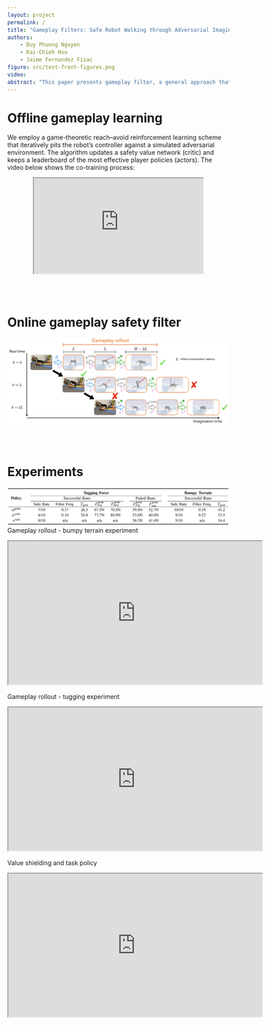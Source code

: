 ```yaml
---
layout: project
permalink: /
title: "Gameplay Filters: Safe Robot Walking through Adversarial Imagination"
authors:
    - Duy Phuong Nguyen
    - Kai-Chieh Hsu
    - Jaime Fernandez Fisac
figure: src/test-front-figures.png
video: 
abstract: "This paper presents gameplay filter, a general approach that leverages offline game-theoretic reinforcement learning to synthesize a highly robust safety filter for high-order nonlinear dynamics that maintains runtime safety by continually simulating adversarial futures and precluding task-driven actions that would cause it to lose future games (and thereby violate safety)."
---
```


# Offline gameplay learning
We employ a game-theoretic reach–avoid reinforcement learning scheme that iteratively pits the robot’s controller against a simulated adversarial environment. The algorithm updates a safety value network (critic) and keeps a leaderboard of the most effective player policies (actors). The video below shows the co-training process:

<center>
    <iframe src="https://drive.google.com/file/d/1JmuKZqwurjL5H6yPznkAIQcJmQMAMC50/preview" style="width: 40vw; max-width: 960px; height: 22.5vw; max-height: 540px;" allow="autoplay"></iframe>
</center>

<br><br>

# Online gameplay safety filter
![gameplay filter operation](src/gameplay-filter-operation.png)

<br><br>

# Experiments
![table 1](src/table-1-result.png)
Gameplay rollout - bumpy terrain experiment
<center>
    <iframe src="https://drive.google.com/file/d/1nZOw_vl-cDAMg493mTEDMP46lUL9NEN4/preview" style="width: 60vw; max-width: 960px; height: 33.75vw; max-height: 540px;" allow="autoplay"></iframe>
</center>

Gameplay rollout - tugging experiment
<center>
    <iframe src="https://drive.google.com/file/d/1QudR9QxSfyiUrffoESTVea6O9B0vgpf7/preview" style="width: 60vw; max-width: 960px; height: 33.75vw; max-height: 540px;" allow="autoplay"></iframe>
</center>

Value shielding and task policy
<center>
    <iframe src="https://drive.google.com/file/d/16u33ukdTPIq3G_h9c8DYXb808u9zwrHW/preview" style="width: 60vw; max-width: 960px; height: 33.75vw; max-height: 540px;" allow="autoplay"></iframe>
</center>
